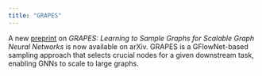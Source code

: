 ```yaml
---
title: "GRAPES"
---
```


A new <a href="https://arxiv.org/abs/2310.03399">preprint</a> on <i>GRAPES: Learning to Sample Graphs for Scalable Graph Neural Networks</i> is now available on arXiv. GRAPES is a GFlowNet-based sampling approach that selects crucial nodes for a given downstream task, enabling GNNs to scale to large graphs.

